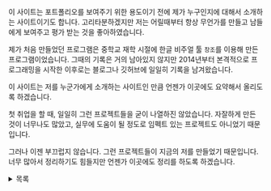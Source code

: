 이 사이트는 포트폴리오를 보여주기 위한 용도이기 전에 제가 누구인지에 대해서 소개하는 사이트이기도 합니다.
고리타분하겠지만 저는 어릴때부터 항상 무언가를 만들고 남들에게 보여주고 평가 받는 것을 좋아하였습니다.

제가 처음 만들었던 프로그램은 중학교 재학 시절에 한글 비주얼 툴 `창조`를 이용해 만든 프로그램이었습니다.
그때의 기록은 거의 남아있지 않지만 2014년부터 본격적으로 프로그래밍을 시작한 이후로는 블로그나 깃허브에 일일히 기록을 남겨왔습니다.

이 사이트는 저를 누군가에게 소개하는 사이트인 만큼 언젠가 이곳에도 요약해서 올리도록 하겠습니다.

첫 취업을 할 때, 일일히 그런 프로젝트들을 굳이 나열하진 않았습니다.
자잘하게 만든 것이 너무나도 많았고, 실무에 도움이 될 정도로 임펙트 있는 프로젝트도 아니었기 때문입니다.

그러나 이젠 부끄럽지 않습니다. 그런 프로젝트들이 지금의 저를 만들었기 때문입니다.
너무 많아서 정리하기도 힘들지만 언젠가 이곳에도 정리를 하도록 하겠습니다.

<details><summary>목록</summary>
준비중입니다.
</details>
